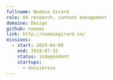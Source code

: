 ```yaml
---
fullname: Noémie Girard
role: UX research, content management
domaine: Design
github: noeems
link: http://noemiegirard.co/
missions:
  - start: 2019-04-08
    end: 2019-07-15
    status: independent
    startups:
      - dossiersco
---
```


